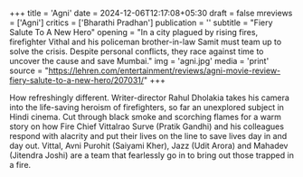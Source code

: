 +++
title = 'Agni'
date = 2024-12-06T12:17:08+05:30
draft = false
mreviews = ['Agni']
critics = ['Bharathi Pradhan']
publication = ''
subtitle = "Fiery Salute To A New Hero"
opening = "In a city plagued by rising fires, firefighter Vithal and his policeman brother-in-law Samit must team up to solve the crisis. Despite personal conflicts, they race against time to uncover the cause and save Mumbai."
img = 'agni.jpg'
media = 'print'
source = "https://lehren.com/entertainment/reviews/agni-movie-review-fiery-salute-to-a-new-hero/207031/"
+++

How refreshingly different. Writer-director Rahul Dholakia takes his camera into the life-saving heroism of firefighters, so far an unexplored subject in Hindi cinema. Cut through black smoke and scorching flames for a warm story on how Fire Chief Vittalrao Surve (Pratik Gandhi) and his colleagues respond with alacrity and put their lives on the line to save lives day in and day out. Vittal, Avni Purohit (Saiyami Kher), Jazz (Udit Arora) and Mahadev (Jitendra Joshi) are a team that fearlessly go in to bring out those trapped in a fire.
